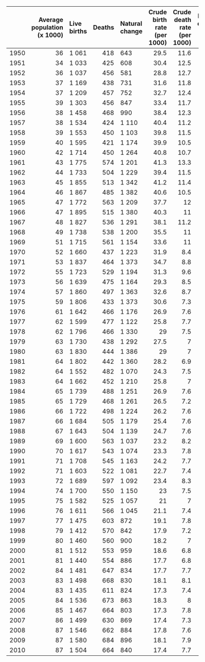 |      |   Average population (x 1000) | Live births   |   Deaths | Natural change   |   Crude birth rate (per 1000) |   Crude death rate (per 1000) |   Natural change (per 1000) |
|-----:|------------------------------:|:--------------|---------:|:-----------------|------------------------------:|------------------------------:|----------------------------:|
| 1950 |                            36 | 1 061         |      418 | 643              |                          29.5 |                          11.6 |                        17.9 |
| 1951 |                            34 | 1 033         |      425 | 608              |                          30.4 |                          12.5 |                        17.9 |
| 1952 |                            36 | 1 037         |      456 | 581              |                          28.8 |                          12.7 |                        16.1 |
| 1953 |                            37 | 1 169         |      438 | 731              |                          31.6 |                          11.8 |                        19.8 |
| 1954 |                            37 | 1 209         |      457 | 752              |                          32.7 |                          12.4 |                        20.3 |
| 1955 |                            39 | 1 303         |      456 | 847              |                          33.4 |                          11.7 |                        21.7 |
| 1956 |                            38 | 1 458         |      468 | 990              |                          38.4 |                          12.3 |                        26.1 |
| 1957 |                            38 | 1 534         |      424 | 1 110            |                          40.4 |                          11.2 |                        29.2 |
| 1958 |                            39 | 1 553         |      450 | 1 103            |                          39.8 |                          11.5 |                        28.3 |
| 1959 |                            40 | 1 595         |      421 | 1 174            |                          39.9 |                          10.5 |                        29.4 |
| 1960 |                            42 | 1 714         |      450 | 1 264            |                          40.8 |                          10.7 |                        30.1 |
| 1961 |                            43 | 1 775         |      574 | 1 201            |                          41.3 |                          13.3 |                        27.9 |
| 1962 |                            44 | 1 733         |      504 | 1 229            |                          39.4 |                          11.5 |                        27.9 |
| 1963 |                            45 | 1 855         |      513 | 1 342            |                          41.2 |                          11.4 |                        29.8 |
| 1964 |                            46 | 1 867         |      485 | 1 382            |                          40.6 |                          10.5 |                        30   |
| 1965 |                            47 | 1 772         |      563 | 1 209            |                          37.7 |                          12   |                        25.7 |
| 1966 |                            47 | 1 895         |      515 | 1 380            |                          40.3 |                          11   |                        29.4 |
| 1967 |                            48 | 1 827         |      536 | 1 291            |                          38.1 |                          11.2 |                        26.9 |
| 1968 |                            49 | 1 738         |      538 | 1 200            |                          35.5 |                          11   |                        24.5 |
| 1969 |                            51 | 1 715         |      561 | 1 154            |                          33.6 |                          11   |                        22.6 |
| 1970 |                            52 | 1 660         |      437 | 1 223            |                          31.9 |                           8.4 |                        23.5 |
| 1971 |                            53 | 1 837         |      464 | 1 373            |                          34.7 |                           8.8 |                        25.9 |
| 1972 |                            55 | 1 723         |      529 | 1 194            |                          31.3 |                           9.6 |                        21.7 |
| 1973 |                            56 | 1 639         |      475 | 1 164            |                          29.3 |                           8.5 |                        20.8 |
| 1974 |                            57 | 1 860         |      497 | 1 363            |                          32.6 |                           8.7 |                        23.9 |
| 1975 |                            59 | 1 806         |      433 | 1 373            |                          30.6 |                           7.3 |                        23.3 |
| 1976 |                            61 | 1 642         |      466 | 1 176            |                          26.9 |                           7.6 |                        19.3 |
| 1977 |                            62 | 1 599         |      477 | 1 122            |                          25.8 |                           7.7 |                        18.1 |
| 1978 |                            62 | 1 796         |      466 | 1 330            |                          29   |                           7.5 |                        21.5 |
| 1979 |                            63 | 1 730         |      438 | 1 292            |                          27.5 |                           7   |                        20.5 |
| 1980 |                            63 | 1 830         |      444 | 1 386            |                          29   |                           7   |                        22   |
| 1981 |                            64 | 1 802         |      442 | 1 360            |                          28.2 |                           6.9 |                        21.3 |
| 1982 |                            64 | 1 552         |      482 | 1 070            |                          24.3 |                           7.5 |                        16.7 |
| 1983 |                            64 | 1 662         |      452 | 1 210            |                          25.8 |                           7   |                        18.8 |
| 1984 |                            65 | 1 739         |      488 | 1 251            |                          26.9 |                           7.6 |                        19.4 |
| 1985 |                            65 | 1 729         |      468 | 1 261            |                          26.5 |                           7.2 |                        19.3 |
| 1986 |                            66 | 1 722         |      498 | 1 224            |                          26.2 |                           7.6 |                        18.6 |
| 1987 |                            66 | 1 684         |      505 | 1 179            |                          25.4 |                           7.6 |                        17.8 |
| 1988 |                            67 | 1 643         |      504 | 1 139            |                          24.7 |                           7.6 |                        17.1 |
| 1989 |                            69 | 1 600         |      563 | 1 037            |                          23.2 |                           8.2 |                        15   |
| 1990 |                            70 | 1 617         |      543 | 1 074            |                          23.3 |                           7.8 |                        15.5 |
| 1991 |                            71 | 1 708         |      545 | 1 163            |                          24.2 |                           7.7 |                        16.5 |
| 1992 |                            71 | 1 603         |      522 | 1 081            |                          22.7 |                           7.4 |                        15.3 |
| 1993 |                            72 | 1 689         |      597 | 1 092            |                          23.4 |                           8.3 |                        15.1 |
| 1994 |                            74 | 1 700         |      550 | 1 150            |                          23   |                           7.5 |                        15.6 |
| 1995 |                            75 | 1 582         |      525 | 1 057            |                          21   |                           7   |                        14   |
| 1996 |                            76 | 1 611         |      566 | 1 045            |                          21.1 |                           7.4 |                        13.7 |
| 1997 |                            77 | 1 475         |      603 | 872              |                          19.1 |                           7.8 |                        11.3 |
| 1998 |                            79 | 1 412         |      570 | 842              |                          17.9 |                           7.2 |                        10.7 |
| 1999 |                            80 | 1 460         |      560 | 900              |                          18.2 |                           7   |                        11.2 |
| 2000 |                            81 | 1 512         |      553 | 959              |                          18.6 |                           6.8 |                        11.8 |
| 2001 |                            81 | 1 440         |      554 | 886              |                          17.7 |                           6.8 |                        10.9 |
| 2002 |                            84 | 1 481         |      647 | 834              |                          17.7 |                           7.7 |                        10   |
| 2003 |                            83 | 1 498         |      668 | 830              |                          18.1 |                           8.1 |                        10   |
| 2004 |                            83 | 1 435         |      611 | 824              |                          17.3 |                           7.4 |                         9.9 |
| 2005 |                            84 | 1 536         |      673 | 863              |                          18.3 |                           8   |                        10.3 |
| 2006 |                            85 | 1 467         |      664 | 803              |                          17.3 |                           7.8 |                         9.4 |
| 2007 |                            86 | 1 499         |      630 | 869              |                          17.4 |                           7.3 |                        10.1 |
| 2008 |                            87 | 1 546         |      662 | 884              |                          17.8 |                           7.6 |                        10.2 |
| 2009 |                            87 | 1 580         |      684 | 896              |                          18.1 |                           7.9 |                        10.3 |
| 2010 |                            87 | 1 504         |      664 | 840              |                          17.4 |                           7.7 |                         9.7 |